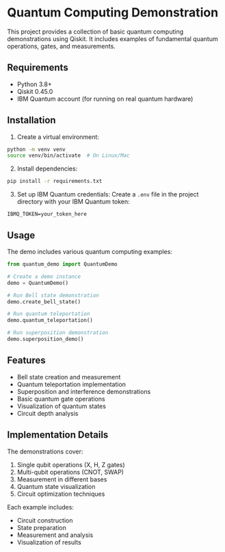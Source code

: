 # Quantum Computing Demonstration

This project provides a collection of basic quantum computing demonstrations using Qiskit. It includes examples of fundamental quantum operations, gates, and measurements.

## Requirements

- Python 3.8+
- Qiskit 0.45.0
- IBM Quantum account (for running on real quantum hardware)

## Installation

1. Create a virtual environment:
```bash
python -m venv venv
source venv/bin/activate  # On Linux/Mac
```

2. Install dependencies:
```bash
pip install -r requirements.txt
```

3. Set up IBM Quantum credentials:
Create a `.env` file in the project directory with your IBM Quantum token:
```
IBMQ_TOKEN=your_token_here
```

## Usage

The demo includes various quantum computing examples:

```python
from quantum_demo import QuantumDemo

# Create a demo instance
demo = QuantumDemo()

# Run Bell state demonstration
demo.create_bell_state()

# Run quantum teleportation
demo.quantum_teleportation()

# Run superposition demonstration
demo.superposition_demo()
```

## Features

- Bell state creation and measurement
- Quantum teleportation implementation
- Superposition and interference demonstrations
- Basic quantum gate operations
- Visualization of quantum states
- Circuit depth analysis

## Implementation Details

The demonstrations cover:
1. Single qubit operations (X, H, Z gates)
2. Multi-qubit operations (CNOT, SWAP)
3. Measurement in different bases
4. Quantum state visualization
5. Circuit optimization techniques

Each example includes:
- Circuit construction
- State preparation
- Measurement and analysis
- Visualization of results
